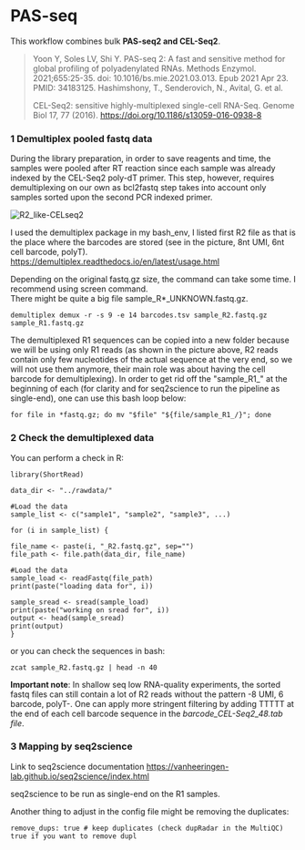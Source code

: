 # PAS-seq

This workflow combines bulk **PAS-seq2 and CEL-Seq2**.
> Yoon Y, Soles LV, Shi Y. PAS-seq 2: A fast and sensitive method for global profiling of polyadenylated RNAs. Methods Enzymol. 2021;655:25-35. doi: 10.1016/bs.mie.2021.03.013. Epub 2021 Apr 23. PMID: 34183125. Hashimshony, T., Senderovich, N., Avital, G. et al.
> 
> CEL-Seq2: sensitive highly-multiplexed single-cell RNA-Seq. Genome Biol 17, 77 (2016). https://doi.org/10.1186/s13059-016-0938-8


### 1 Demultiplex pooled fastq data
During the library preparation, in order to save reagents and time, the samples were pooled after RT reaction since each sample was already indexed by the CEL-Seq2 poly-dT primer. This step, however, requires demultiplexing on our own as bcl2fastq step takes into account only samples sorted upon the second PCR indexed primer.

![R2_like-CELseq2](https://github.com/user-attachments/assets/aaac2b9e-b857-4bfe-9c9a-67c74a6536de)

I used the demultiplex package in my bash_env, I listed first R2 file as that is the place where the barcodes are stored (see in the picture, 8nt UMI, 6nt cell barcode, polyT). https://demultiplex.readthedocs.io/en/latest/usage.html  

Depending on the original fastq.gz size, the command can take some time. I recommend using screen command.  
There might be quite a big file sample_R*_UNKNOWN.fastq.gz.
```
demultiplex demux -r -s 9 -e 14 barcodes.tsv sample_R2.fastq.gz sample_R1.fastq.gz
```

The demultiplexed R1 sequences can be copied into a new folder because we will be using only R1 reads (as shown in the picture above, R2 reads contain only few nucleotides of the actual sequence at the very end, so we will not use them anymore, their main role was about having the cell barcode for demultiplexing). In order to get rid off the "sample_R1_" at the beginning of each (for clarity and for seq2science to run the pipeline as single-end), one can use this bash loop below:
```
for file in *fastq.gz; do mv "$file" "${file/sample_R1_/}"; done
```



### 2 Check the demultiplexed data
You can perform a check in R:
```
library(ShortRead)
 
data_dir <- "../rawdata/"
 
#Load the data
sample_list <- c("sample1", "sample2", "sample3", ...)
 
for (i in sample_list) {
 
file_name <- paste(i, "_R2.fastq.gz", sep="")
file_path <- file.path(data_dir, file_name)
 
#Load the data
sample_load <- readFastq(file_path)
print(paste("loading data for", i))
 
sample_sread <- sread(sample_load)
print(paste("working on sread for", i))
output <- head(sample_sread)
print(output)
}
```

or you can check the sequences in bash:
```
zcat sample_R2.fastq.gz | head -n 40
```

**Important note**: In shallow seq low RNA-quality experiments, the sorted fastq files can still contain a lot of R2 reads without the pattern -8 UMI, 6 barcode, polyT-. One can apply more stringent filtering by adding TTTTT at the end of each cell barcode sequence in the _barcode_CEL-Seq2_48.tab file_. 


### 3 Mapping by seq2science
Link to seq2science documentation https://vanheeringen-lab.github.io/seq2science/index.html   

seq2science to be run as single-end on the R1 samples.

Another thing to adjust in the config file might be removing the duplicates:
```
remove_dups: true # keep duplicates (check dupRadar in the MultiQC) true if you want to remove dupl
```
